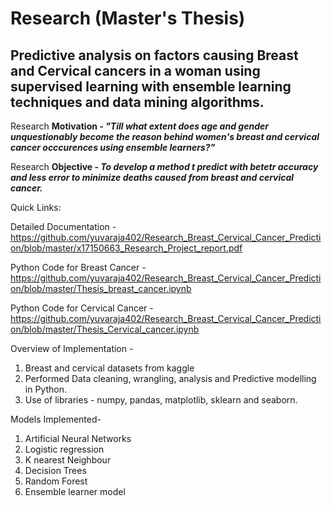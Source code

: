 # Research (Master's Thesis)
## Predictive analysis on factors causing Breast and Cervical cancers in a woman using supervised learning with ensemble learning techniques and data mining algorithms.

Research <b>Motivation - <i>"Till what extent does age and gender unquestionably become the reason behind women's breast and cervical cancer occcurences using ensemble learners?"</b></i>

Research <b>Objective - <i>To develop a method t predict with betetr accuracy and less error to minimize deaths caused from breast and cervical cancer.</i></b>

Quick Links:

Detailed Documentation - https://github.com/yuvaraja402/Research_Breast_Cervical_Cancer_Prediction/blob/master/x17150663_Research_Project_report.pdf

Python Code for Breast Cancer - https://github.com/yuvaraja402/Research_Breast_Cervical_Cancer_Prediction/blob/master/Thesis_breast_cancer.ipynb

Python Code for Cervical Cancer - https://github.com/yuvaraja402/Research_Breast_Cervical_Cancer_Prediction/blob/master/Thesis_Cervical_cancer.ipynb

Overview of Implementation - 
  1. Breast and cervical datasets from kaggle 
  2. Performed Data cleaning, wrangling, analysis and Predictive modelling in Python.
  3. Use of libraries - numpy, pandas, matplotlib, sklearn and seaborn.
  
Models Implemented-
  1. Artificial Neural Networks  
  2. Logistic regression
  3. K nearest Neighbour
  4. Decision Trees
  5. Random Forest
  6. Ensemble learner model
